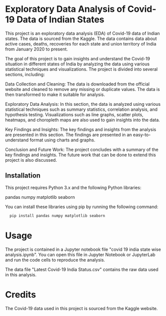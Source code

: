 # Exploratory Data Analysis of Covid-19 Data of Indian States #

This project is an exploratory data analysis (EDA) of Covid-19 data of Indian states. The data is sourced from the Kaggle. The data contains data about active cases, deaths, recoveries for each state and union territory of India from January 2020 to present.

The goal of this project is to gain insights and understand the Covid-19 situation in different states of India by analyzing the data using various statistical techniques and visualizations. The project is divided into several sections, including:

Data Collection and Cleaning: The data is downloaded from the official website and cleaned to remove any missing or duplicate values. The data is then transformed to make it suitable for analysis.

Exploratory Data Analysis: In this section, the data is analyzed using various statistical techniques such as summary statistics, correlation analysis, and hypothesis testing. Visualizations such as line graphs, scatter plots, heatmaps, and choropleth maps are also used to gain insights into the data.

Key Findings and Insights: The key findings and insights from the analysis are presented in this section. The findings are presented in an easy-to-understand format using charts and graphs.

Conclusion and Future Work: The project concludes with a summary of the key findings and insights. The future work that can be done to extend this project is also discussed.


## Installation ##

This project requires Python 3.x and the following Python libraries:

pandas
numpy
matplotlib
seaborn

You can install these libraries using pip by running the following command:

```bash
  pip install pandas numpy matplotlib seaborn  
```
    

# Usage #
The project is contained in a Jupyter notebook file "covid 19 india state wise analysis.ipynb". You can open this file in Jupyter Notebook or JupyterLab and run the code cells to reproduce the analysis.

The data file "Latest Covid-19 India Status.csv" contains the raw data used in this analysis.

# Credits #
The Covid-19 data used in this project is sourced from the Kaggle website.
